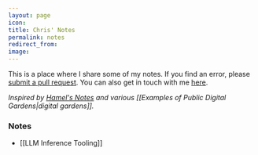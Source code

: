 ```yaml
---
layout: page
icon: 
title: Chris' Notes
permalink: notes
redirect_from: 
image:
---
```


This is a place where I share some of my notes. If you find an error, please [submit a pull request](https://github.com/chris-lovejoy/site/tree/main/_notes). You can also get in touch with me [here](http://localhost:4000/about-me#say-hi-).

*Inspired by [Hamel's Notes](https://hamel.dev/notes/) and various [[Examples of Public Digital Gardens|digital gardens]].*


### Notes
- [[LLM Inference Tooling]]

<!-- TODO: add notes within this dir and list them here. Initially manual then set up automatic indexing when it makes sense. -->
<!-- When I do, add Notes as a tab -->
